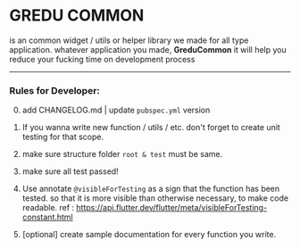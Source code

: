 # GREDU COMMON
is an common widget / utils or helper library we made for all type application. whatever application you made, **GreduCommon** it will help you reduce your fucking time on development process

---

### Rules for Developer:

0. add CHANGELOG.md | update `pubspec.yml` version

1. If you wanna write new function / utils / etc. don't forget to create unit testing for that scope.

2. make sure structure folder `root & test` must be same.

3. make sure all test passed!

4. Use annotate `@visibleForTesting` as a sign that the function has been tested. 
   so that it is more visible than otherwise necessary, to make code readable. ref : https://api.flutter.dev/flutter/meta/visibleForTesting-constant.html

5. [optional] create sample documentation for every function you write.